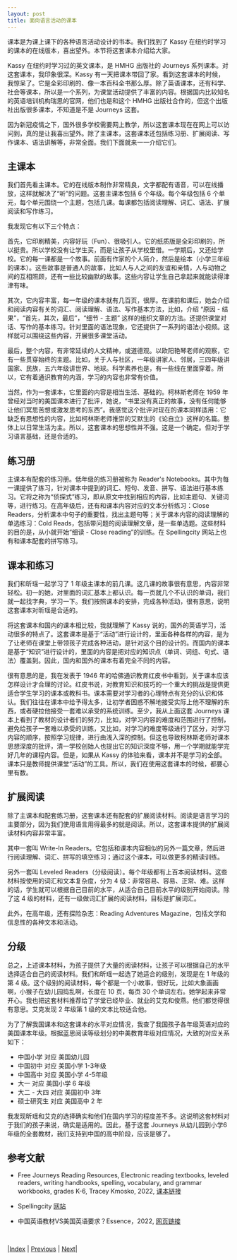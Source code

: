 ```yaml
---
layout: post
title: 面向语言活动的课本
---
```


课本是为课上课下的各种语言活动设计的书本。我们找到了 Kassy 在纽约时学习的课本的在线版本，喜出望外。本节将这套课本介绍给大家。

Kassy 在纽约时学习过的英文课本，是 HMHG 出版社的 Journeys 系列课本。对这套课本，我印象很深。Kassy 有一天把课本带回了家。看到这套课本的时候，我惊呆了。它是全彩印刷的、像一本百科全书那么厚。除了英语课本，还有科学、社会等课本，所以是一个系列，为课堂活动提供了丰富的内容。根据国内比较知名的英语培训机构瑞思的官网，他们也是和这个 HMHG 出版社合作的，但这个出版社出版很多课本，不知道是不是 Journeys 这套。

因为新冠疫情之下，国外很多学校需要网上教学，所以这套课本现在在网上可以访问到，真的是让我喜出望外。除了主课本，这套课本还包括练习册、扩展阅读、写作课本、语法讲解等，非常全面。我们下面就来一一介绍它们。

## 主课本

我们首先看主课本。它的在线版本制作非常精良，文字都配有语音，可以在线播放，这样就解决了“听”的问题。这套主课本包括 6 个年级。每个年级包括 6 个单元，每个单元围绕一个主题，包括几课。每课都包括阅读理解、词汇、语法、扩展阅读和写作练习。

我发现它有以下三个特点：

首先，它印刷精美，内容好玩（Fun）、很吸引人。它的纸质版是全彩印刷的，所以挺贵。所以学校没有让学生买，而是让孩子从学校里借。一学期后，又还给学校。它的每一课都是一个故事。前面有作家的个人简介，然后是绘本（小学三年级的课本）。这些故事是普通人的故事，比如人与人之间的友谊和亲情，人与动物之间的互相照顾，还有一些比较幽默的故事。这些内容让学生自己拿起来就能读得津津有味。

其次，它内容丰富，每一年级的课本就有几百页，很厚。在课前和课后，她会介绍和阅读内容有关的词汇、阅读理解、语法、写作基本方法，比如，介绍 “原因 - 结果”，“首先，其次，最后”，“细节 - 主题” 这样的组织文章的方法。还提供课堂对话、写作的基本练习。针对里面的语法现象，它还提供了一系列的语法小视频。这样就可以围绕这些内容，开展很多课堂活动。

最后，整个内容，有非常延续的人文精神，或道德观。以欧阳艳琴老师的观察，它有一些贯穿始终的主题。比如，关于人与社区，一年级讲家人、邻居，三四年级讲国家、民族，五六年级讲世界、地球。科学素养也是，有一些线在里面穿着。所以，它有着通识教育的内涵，学习的内容也非常有价值。

当然，作为一套课本，它里面的内容是相当生活、基础的。柯林斯老师在 1959 年曾经对当时的美国课本进行了批评，她说，“书里没有真正的故事，没有任何能够让他们冥思苦想或激发思考的东西”。我感觉这个批评对现在的课本同样适用：它缺乏有思想性的内容，比如柯林斯老师推崇的艾默生的《论自立》这样的名篇。整体上以日常生活为主。所以，这套课本的思想性并不强。这是一个确定。但对于学习语言基础，还是合适的。

## 练习册

主课本有配套的练习册。低年级的练习册被称为 Reader's Notebooks。其中为每一课提供了练习，针对课本中提到的词汇、短句、发音、拼写、语法进行基本练习。它将之称为“侦探式”练习，即从原文中找到相应的内容，比如主题句、关键词等，进行练习。在高年级后，还有和课本内容对应的文本分析练习：Close Readers，分析课本中句子的重要性，找出主题句等；关于课本内容的阅读理解的单选练习：Cold Reads，包括带问题的阅读理解文章，是一些单选题。这些材料的目的是，从小就开始“细读 - Close reading”的训练。在 Spellingcity 网站上也有和课本配套的拼写练习。

## 课本和练习

我们和昕瑶一起学习了 1 年级主课本的前几课。这几课的故事很有意思，内容非常轻松。初一的她，对里面的词汇基本上都认识。每一页就几个不认识的单词，我们就一起找字典，学习一下。我们按照课本的安排，完成各种活动，很有意思，说明这套课本对昕瑶是合适的。

将这套课本和国内的课本相比较，我就理解了 Kassy 说的，国外的英语学习，活动很多的特点了。这套课本是基于“活动”进行设计的，里面各种各样的内容，是为了让老师在课堂上带领孩子完成各种活动，是针对这个目的设计的。而国内的课本是基于“知识”进行设计的，里面的内容是把对应的知识点（单词、词组、句式、语法）覆盖到。因此，国内和国外的课本有着完全不同的内容。

很有意思的是，我在发表于 1946 年的哈佛通识教育红皮书中看到，关于课本应该怎样设计才合理的讨论。红皮书说，对教育知识和技巧的一个重大的挑战是提供更适合学生学习的课本或教科书。课本需要对学习者的心理特点有充分的认识和体认。我们往往在课本中给予得太多，让初学者困惑不解地接受实际上他不理解的东西，或者硬拉他接受一套难以承受的系统训练。至少，我从上面这套 Journeys 课本上看到了教材的设计者们的努力，比如，对学习内容的难度和范围进行了控制，避免给孩子一套难以承受的训练，又比如，对学习的难度等级进行了区分，对学习内容的顺序，按照学习规律，进行由浅入深的控制。但这也导致柯林斯老师对课本思想深度的批评，清一学校创始人也提出它的知识深度不够，用一个学期就能学完好几年的课程内容。但是，如果从 Kassy 的体验来看，课本并不是学习的全部。课本只是教师提供课堂“活动”的工具。所以，我们在使用这套课本的时候，都要心里有数。

## 扩展阅读

除了主课本和配套练习册，这套课本还有配套的扩展阅读材料。阅读是语言学习的主要部分，因为我们使用语言用得最多的就是阅读。所以，这套课本提供的扩展阅读材料内容非常丰富。

其中一套叫 Write-In Readers。它包括和课本内容相似的另外一篇文章，然后进行阅读理解、词汇、拼写的填空练习；通过这个课本，可以做更多的精读训练。

另外一套叫 Leveled Readers（分级阅读）。每个年级都有上百本阅读材料。这些材料按使用的词汇和文本复杂度，分为 4 级：非常容易、容易、正常、难。这样的话，学生就可以根据自己目前的水平，从适合自己目前水平的级别开始阅读。除了这 4 级的材料，还有一级做词汇扩展的阅读材料，目标是扩展词汇。

此外，在高年级，还有探险杂志：Reading Adventures Magazine，包括文学和信息性的各种文本和活动。

## 分级

总之，上述课本材料，为孩子提供了大量的阅读材料，让孩子可以根据自己的水平选择适合自己的阅读材料。我们和昕瑶一起选了她适合的级别，发现是在 1 年级的第 4 级。这个级别的阅读材料，每个都是一个小故事，很好玩，比如大象画画啊，小猴子在幼儿园捣乱啊，长度在 10 页，每页 30 个单词左右。她学起来非常开心。我也把这套材料推荐给了学堂已经毕业、就业的艾克和俊燕。他们都觉得很有意思。艾克发现 2 年级第 1 级的文本比较适合他。

为了了解我国课本和这套课本的水平对应情况，我查了我国孩子各年级英语对应的美国课本年级。根据蓝思阅读等级划分的中美教育年级对应情况，大致的对应关系如下：

- 中国小学 对应 美国幼儿园
- 中国初中 对应 美国小学 1-3年级
- 中国高中 对应 美国小学 4-5年级
- 大一 对应 美国小学 6 年级
- 大二 - 大四 对应 美国初中 3年
- 硕士研究生 对应 美国高中 2 年

我发现昕瑶和艾克的选择确实和他们在国内学习的程度差不多。这说明这套材料对于我们的孩子来说，确实是适用的。因此，基于这套 Journeys 从幼儿园到小学6年级的全套教材，我们支持到中国的高中阶段，应该是够了。

## 参考文献

- Free Journeys Reading Resources, Electronic reading textbooks, leveled readers, writing handbooks, spelling, vocabulary, and grammar workbooks, grades K-6, Tracey Kmosko, 2022, [课本链接](https://unsocialized.net/free-journeys-reading-resources/)

- Spellingcity [网站](https://www.spellingcity.com/)

- 中国英语教材VS美国英语要求？Essence，2022, [网页链接](https://zhuanlan.zhihu.com/p/115529477)

<br/>

|[Index](./) | [Previous](3-3-vocab) | [Next](3-7-speech)|